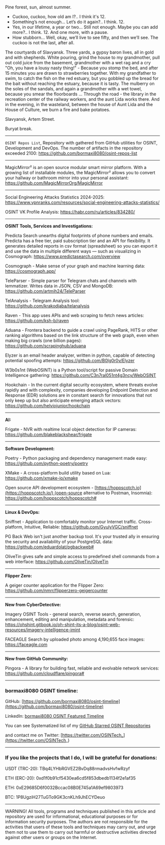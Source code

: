 
Pine forest, sun, almost summer.
- Cuckoo, cuckoo, how old am I?..
I think it's 12.
- Something’s not enough... Let’s do it again?..
I think. 12.
- Yes, in our lifetime, a year or two... Still not enough. Maybe you can add more?..
I think. 12. And one more, with a pause.
- How stubborn... Well, okay, we’ll live to see fifty, and then we’ll see. The cuckoo is not the last, after all.


The courtyards of Slavyansk. Three yards, a gypsy baron lives, all in gold and with shepherds. White pouring, grind the house to my grandmother, pull out cold juice from the basement, grandmother with a wet rag and a cry "Oh, you have a lousy nasty thing!" - Because you stomp the bed, and after 15 minutes you are drawn to strawberries together. With my grandfather to swim, to catch the fish on the red estuary, but you gobbled up the bread for the bait without reaching the estuary, because it is tasty. The mulberry on the soles of the sandals, and again a grandmother with a wet towel, because you smear the floorboards ... Through the road - the library in the recreation center of the railway workers, and the aunt Lida works there. And in the evening, in the wasteland, between the house of Aunt Lida and the House of Culture, we burn a fire and bake potatoes.

Slavyansk, Artem Street.


Buryat break.

----

```OSINT Repos List```, Repository with gathered from GitHub utilities for OSINT, Development and DevOps. The number of artifacts in the repository exceeded 2100: https://github.com/bormaxi8080/osint-repos-list

----

MagicMirror² is an open source modular smart mirror platform. With a growing list of installable modules, the MagicMirror² allows you to convert your hallway or bathroom mirror into your personal assistant: https://github.com/MagicMirrorOrg/MagicMirror

----

Social Engineering Attacks Statistics 2024-2025: https://www.vpnranks.com/resources/social-engineering-attacks-statistics/

OSINT VK Profile Analysis: https://habr.com/ru/articles/834280/

----

**OSINT Tools, Services and Investigations:**

Predicta Search unearths digital footprints of phone numbers and emails. Predicta has a free tier, paid subscription tier and an API for flexibility. It generates detailed reports in csv format (spreadsheet) so you can export it and use the data in multiple different ways — such as visualizing in Cosmograph: https://www.predictasearch.com/overview

Cosmograph - Make sense of your graph and machine learning data: https://cosmograph.app/

TeleParser - Simple parser for Telegram chats and channels with lemmatizer. Writes data in JSON, CSV and MongoDB: https://github.com/artmih24/TeleParser

TelAnalysis - Telegram Analysis tool: https://github.com/krakodjaba/telanalysis

Raven - This app uses APIs and web scraping to fetch news articles: https://github.com/ksh-b/raven

Aduana - Frontera backend to guide a crawl using PageRank, HITS or other ranking algorithms based on the link structure of the web graph, even when making big crawls (one billion pages): https://github.com/scrapinghub/aduana

Elyzer is an email header analyzer, written in python, capable of detecting potential spoofing attempts: https://github.com/B0lg0r0v/Elyzer

W3b0s1nt (WebOSINT) is a Python tool/script for passive Domain Intelligence gathering: https://github.com/C3n7ral051nt4g3ncy/WebOSINT

Hookchain - In the current digital security ecosystem, where threats evolve rapidly and with complexity, companies developing Endpoint Detection and Response (EDR) solutions are in constant search for innovations that not only keep up but also anticipate emerging attack vectors: https://github.com/helviojunior/hookchain

----

**AI:**

Frigate - NVR with realtime local object detection for IP cameras: https://github.com/blakeblackshear/frigate

---

**Software Development:**

Poetry - Python packaging and dependency management made easy: https://github.com/python-poetry/poetry

XMake - A cross-platform build utility based on Lua: https://github.com/xmake-io/xmake

Open source API development ecosystem - [https://hoppscotch.io](https://hoppscotch.io/) (open-source alternative to Postman, Insomnia): https://github.com/hoppscotch/hoppscotch#

----

**Linux & DevOps:**

Sniffnet - Application to comfortably monitor your Internet traffic. Cross-platform, Intuitive, Reliable: https://github.com/GyulyVGC/sniffnet

PG Back Web isn't just another backup tool. It's your trusted ally in ensuring the security and availability of your PostgreSQL data: https://github.com/eduardolat/pgbackweb#

OliveTin gives safe and simple access to predefined shell commands from a web interface: https://github.com/OliveTin/OliveTin

----

**Flipper Zero:**

A geiger counter application for the Flipper Zero: https://github.com/nmrr/flipperzero-geigercounter

----

**New from CyberDetective:**

Imagery OSINT Tools - general search, reverse search, generation, enhancement, editing and manipulation, metadata and forensic: https://ohshint.gitbook.io/oh-shint-its-a-blog/osint-web-resources/imagery-intelligence-imint

FACEAGLE Search by uploaded photo among 4,190,655 face images: https://faceagle.com

----

**New from GitHub Community:**

Pingora - A library for building fast, reliable and evolvable network services: https://github.com/cloudflare/pingora#

----
### bormaxi8080 OSINT timeline:

GitHub: [https://github.com/bormaxi8080/osint-timeline](https://github.com/bormaxi8080/osint-timeline)

LinkedIn: [bormaxi8080 OSINT Featured Timeline](https://www.linkedin.com/in/osintech/details/featured/)

You can see Systematized list of my [GitHub Starred OSINT Repositories](https://github.com/bormaxi8080/osint-repos-list)

and contact me on Twitter: [https://twitter.com/OSINTech_](https://twitter.com/OSINTech_)

----
### If you like the projects that I do, I will be grateful for donations:

USDT (TRC-20): TBq4LYHbRGVEZ2BvDq88rmadvsHvfwRzyf

ETH (ERC-20): 0xd1f0b91cf5430ea6cd5f853dbedb1134f2e1af35

ETH: 0xE29685D6f0032Bccac08B0E745a1A69ef9803973

BTC: 1P8UgziH27TuGTo9GK3cnKLh9JhECYDeuo

----

WARNING! All tools, programs and techniques published in this article and repository are used for informational, educational purposes or for information security purposes. The authors are not responsible for the activities that users of these tools and techniques may carry out, and urge them not to use them to carry out harmful or destructive activities directed against other users or groups on the Internet.

